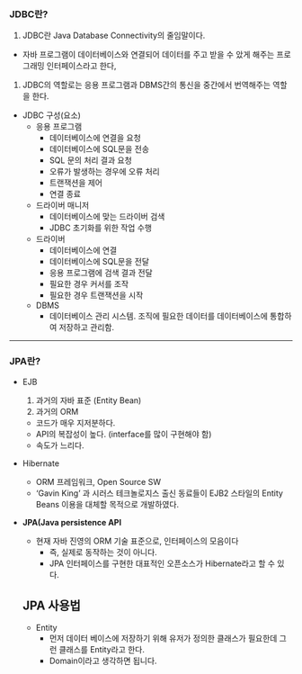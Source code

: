 ### JDBC란?

1. JDBC란 Java Database Connectivity의 줄임말이다.

- 자바 프로그램이 데이터베이스와 연결되어 데이터를 주고 받을 수 았게 해주는 프로그래밍 인터페이스라고 한다,

1. JDBC의 역할로는 응용 프로그램과 DBMS간의 통신을 중간에서 번역해주는 역할을 한다.

- JDBC 구성(요소)
  - 응용 프로그램
    - 데이터베이스에 연결을 요청
    - 데이터베이스에 SQL문을 전송
    - SQL 문의 처리 결과 요청
    - 오류가 발생하는 경우에 오류 처리
    - 트랜잭션을 제어
    - 연결 종료
  - 드라이버 매니저
    - 데이터베이스에 맞는 드라이버 검색
    - JDBC 초기화를 위한 작업 수행
  - 드라이버
    - 데이터베이스에 연결
    - 데이터베이스에 SQL문을 전달
    - 응용 프로그램에 검색 결과 전달
    - 필요한 경우 커서를 조작
    - 필요한 경우 트랜잭션을 시작
  - DBMS
    - 데이터베이스 관리 시스템. 조직에 필요한 데이터를 데이터베이스에 통합하여 저장하고 관리함.

------

### JPA란?

- EJB

  1. 과거의 자바 표준 (Entity Bean)
  2. 과거의 ORM

  - 코드가 매우 지저분하다.
  - API의 복잡성이 높다. (interface를 많이 구현해야 함)
  - 속도가 느리다.

- Hibernate

  - ORM 프레임워크, Open Source SW
  - ‘Gavin King’ 과 시러스 테크놀로지스 출신 동료들이 EJB2 스타일의 Entity Beans 이용을 대체할 목적으로 개발하였다.

- **JPA(Java persistence API**

  - 현재 자바 진영의 ORM 기술 표준으로, 인터페이스의 모음이다
    - 즉, 실제로 동작하는 것이 아니다.
    - JPA 인터페이스를 구현한 대표적인 오픈소스가 Hibernate라고 할 수 있다.

  ## JPA 사용법

  - Entity
    - 먼저 데이터 베이스에 저장하기 위해 유저가 정의한 클래스가 필요한데 그런 클래스를 Entity라고 한다.
    - Domain이라고 생각하면 됩니다.